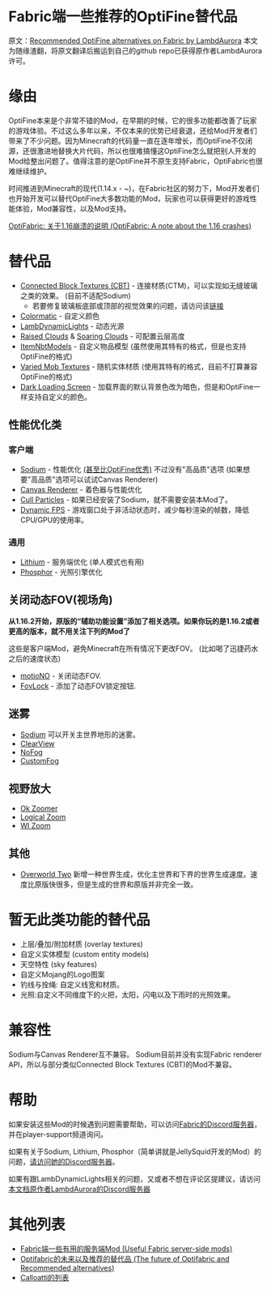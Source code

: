 # Fabric端一些推荐的OptiFine替代品
原文：[Recommended OptiFine alternatives on Fabric by LambdAurora][source]
本文为随缘渣翻，将原文翻译后搬运到自己的github repo已获得原作者LambdAurora许可。

[source]: https://gist.github.com/LambdAurora/1f6a4a99af374ce500f250c6b42e8754

# 缘由

OptiFine本来是个非常不错的Mod，在早期的时候，它的很多功能都改善了玩家的游戏体验。不过这么多年以来，不仅本来的优势已经衰退，还给Mod开发者们带来了不少问题。因为Minecraft的代码量一直在逐年增长，而OptiFine不仅闭源，还很激进地替换大片代码，所以也很难搞懂这OptiFine怎么就把别人开发的Mod给整出问题了。值得注意的是OptiFine并不原生支持Fabric，OptiFabric也很难继续维护。

时间推进到Minecraft的现代(1.14.x - ~)，在Fabric社区的努力下，Mod开发者们也开始开发可以替代OptiFine大多数功能的Mod，玩家也可以获得更好的游戏性能体验，Mod兼容性，以及Mod支持。

[OptiFabric: 关于1.16崩溃的说明 (OptiFabric: A note about the 1.16 crashes)][optifabric_issue]

[optifabric_issue]: https://github.com/modmuss50/OptiFabric/issues/242

# 替代品

- [Connected Block Textures (CBT)][cbt] - 连接材质(CTM)，可以实现如无缝玻璃之类的效果。 (目前不适配Sodium)
  - 若要修复玻璃板底部或顶部的视觉效果的问题，请访问该[链接][cbt_glass_panes]
- [Colormatic][colormatic] - 自定义颜色
- [LambDynamicLights][ldl] - 动态光源
- [Raised Clouds][raised_clouds] & [Soaring Clouds][soaring_clouds] - 可配置云层高度
- [ItemNbtModels][inm] - 自定义物品模型 (虽然使用其特有的格式，但是也支持OptiFine的格式)
- [Varied Mob Textures][vmt] - 随机实体材质 (使用其特有的格式，目前不打算兼容OptiFine的格式)
- [Dark Loading Screen][dls] - 加载界面的默认背景色改为暗色，但是和OptiFine一样支持自定义的颜色。

[cbt]: https://www.curseforge.com/minecraft/mc-mods/connected-block-textures "Connected Block Textures的CurseForge页面"
[cbt_glass_panes]: https://github.com/Nuclearfarts/connected-block-textures/issues/1 "Connected Block Textures玻璃板修复资源包"
[colormatic]: https://www.curseforge.com/minecraft/mc-mods/colormatic "Colormatic的CurseForge页面"
[ldl]: https://www.curseforge.com/minecraft/mc-mods/lambdynamiclights "LambDynamicLights的CurseForge页面"
[raised_clouds]: https://www.curseforge.com/minecraft/mc-mods/raised-clouds "Raised Clouds的CurseForge页面"
[soaring_clouds]: https://www.curseforge.com/minecraft/mc-mods/soaring-clouds "Soaring Clouds的CurseForge页面"
[inm]: https://github.com/Linguardium/ItemNbtModels/releases "ItemNbtModels的GitHub页面"
[vmt]: https://www.curseforge.com/minecraft/mc-mods/varied-mob-textures "Varied Mob Textures的CurseForge页面"
[dls]: https://www.curseforge.com/minecraft/mc-mods/dark-loading-screen "Dark Loading Screen的CurseForge页面"

## 性能优化类

### 客户端

- [Sodium] - 性能优化 [(甚至比OptiFine优秀)](https://youtu.be/0fAB6pJK6U4) 不过没有"高品质"选项 (如果想要"高品质"选项可以试试Canvas Renderer)
- [Canvas Renderer][canvas] - 着色器与性能优化
- [Cull Particles][cull_particles] - 如果已经安装了Sodium，就不需要安装本Mod了。
- [Dynamic FPS] - 游戏窗口处于非活动状态时，减少每秒渲染的帧数，降低CPU/GPU的使用率。

[Sodium]: https://www.curseforge.com/minecraft/mc-mods/sodium "Sodium的CurseForge页面"
[canvas]: https://www.curseforge.com/minecraft/mc-mods/canvas-renderer "Canvas的CurseForge页面"
[cull_particles]: https://www.curseforge.com/minecraft/mc-mods/cull-particles-fabric "Cull Particles的CurseForge页面"
[Dynamic FPS]: https://www.curseforge.com/minecraft/mc-mods/dynamic-fps "Dynamic FPS的CurseForge页面"

### 通用

- [Lithium][lithium] - 服务端优化 (单人模式也有用)
- [Phosphor][phosphor] - 光照引擎优化

[lithium]: https://www.curseforge.com/minecraft/mc-mods/lithium "Lithium的CurseForge页面"
[phosphor]: https://www.curseforge.com/minecraft/mc-mods/phosphor "Phosphor的CurseForge页面"

## 关闭动态FOV(视场角)

**从1.16.2开始，原版的“辅助功能设置”添加了相关选项。如果你玩的是1.16.2或者更高的版本，就不用关注下列的Mod了**

这些是客户端Mod，避免Minecraft在所有情况下更改FOV。 (比如喝了迅捷药水之后的速度状态)

- [motioNO] - 关闭动态FOV.
- [FovLock] - 添加了动态FOV锁定按钮.

[motioNO]: https://www.curseforge.com/minecraft/mc-mods/motiono "MotioNo的CurseForge页面"
[FovLock]: https://github.com/ChloeDawn/FovLock "FovLock的GitHub页面"

## 迷雾

- [Sodium] 可以开关主世界地形的迷雾。
- [ClearView](https://www.curseforge.com/minecraft/mc-mods/clearview)
- [NoFog](https://www.curseforge.com/minecraft/mc-mods/nofog)
- [CustomFog](https://www.curseforge.com/minecraft/mc-mods/custom-fog)

## 视野放大

- [Ok Zoomer](https://www.curseforge.com/minecraft/mc-mods/ok-zoomer)
- [Logical Zoom](https://www.curseforge.com/minecraft/mc-mods/logical-zoom)
- [WI Zoom](https://www.curseforge.com/minecraft/mc-mods/wi-zoom)

## 其他

- [Overworld Two] 新增一种世界生成，优化主世界和下界的世界生成速度。速度比原版快很多，但是生成的世界和原版并非完全一致。

[Overworld Two]: https://www.curseforge.com/minecraft/mc-mods/overworld-two "Overworld Two的CurseForge页面"


# 暂无此类功能的替代品

- 上层/叠加/附加材质 (overlay textures)
- 自定义实体模型 (custom entity models)
- 天空特性 (sky features)
- 自定义Mojang的Logo图案
- 钓线与拴绳: 自定义线宽和材质。
- 光照:自定义不同维度下的火把，太阳，闪电以及下雨时的光照效果。

# 兼容性

Sodium与Canvas Renderer互不兼容。
Sodium目前并没有实现Fabric renderer API，所以与部分类似Connected Block Textures (CBT)的Mod不兼容。

# 帮助

如果安装这些Mod的时候遇到问题需要帮助，可以访问[Fabric的Discord服务器](https://discord.gg/v6v4pMv)，并在player-support频道询问。

如果有关于Sodium, Lithium, Phosphor（简单讲就是JellySquid开发的Mod）的问题，[请访问她的Discord服务器](https://jellysquid.me/discord)。

如果有跟LambDynamicLights相关的问题，又或者不想在评论区提建议，请访问[本文档原作者LambdAurora的Discord服务器](https://discord.gg/abEbzzv)

# 其他列表

 - [Fabric端一些有用的服务端Mod (Useful Fabric server-side mods)](https://gist.github.com/comp500/12417ee3685f6204362e933c9bcde603)
 - [Optifabric的未来以及推荐的替代品 (The future of Optifabric and Recommended alternatives)](https://gist.github.com/modmuss50/deff1658c4550ca8b16cb5d40ceaa468)
 - [Calloatti的列表](https://gist.github.com/calloatti/6220c04e136d329298fd35066dfcc9b0)
